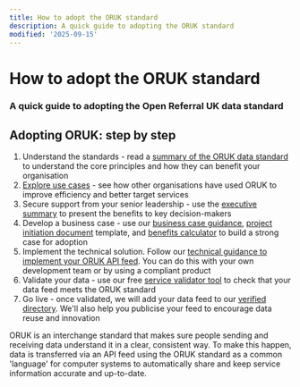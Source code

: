 ```yaml
---
title: How to adopt the ORUK standard
description: A quick guide to adopting the ORUK standard
modified: '2025-09-15'
---
```


# How to adopt the ORUK standard  
### A quick guide to adopting the Open Referral UK data standard

## Adopting ORUK: step by step

1. Understand the standards - read a [summary of the ORUK data standard](
/about/10-introducing) to understand the core principles and how they can benefit your organisation
2. [Explore use cases](/adopt/use-cases) - see how other organisations have used ORUK to improve efficiency and better target services
3. Secure support from your senior leadership - use the [executive summary](/adopt/01_summary) to present the benefits to key decision-makers
4. Develop a business case - use our [business case guidance](/adopt/02_business_case), [project initiation document](/adopt/03_pid) template, and [benefits calculator](/adopt/04_benefits_calculator) to build a strong case for adoption
5. Implement the technical solution. Follow our [technical guidance to implement your ORUK API feed](/developers/overview). You can do this with your own development team or by using a compliant product
6. Validate your data - use our free [service validator tool](/developers/validator) to check that your data feed meets the ORUK standard
7. Go live - once validated, we will add your data feed to our [verified directory](/community/directory). We'll also help you publicise your feed to encourage data reuse and innovation


ORUK is an interchange standard that makes sure people sending and receiving data understand it in a clear, consistent way. To make this happen, data is transferred via an API feed using the ORUK standard as a common 'language' for computer systems to automatically share and keep service information accurate and up-to-date. 
